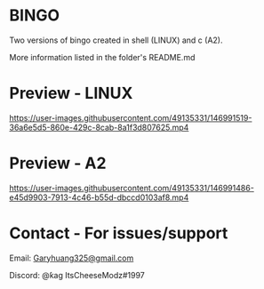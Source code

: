 # BINGO
Two versions of bingo created in shell (LINUX) and c (A2).

More information listed in the folder's README.md

# Preview - LINUX
https://user-images.githubusercontent.com/49135331/146991519-36a6e5d5-860e-429c-8cab-8a1f3d807625.mp4


# Preview - A2
https://user-images.githubusercontent.com/49135331/146991486-e45d9903-7913-4c46-b55d-dbccd0103af8.mp4



# Contact - For issues/support
Email: Garyhuang325@gmail.com

Discord: @ƙag ItsCheeseModz#1997
